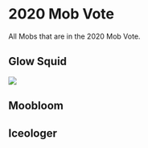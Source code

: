 # 2020 Mob Vote

All Mobs that are in the 2020 Mob Vote. 

## Glow Squid

![](http://img.hexeption.co.uk/qgLS)


## Moobloom

## Iceologer
